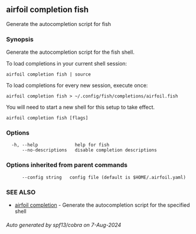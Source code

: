 ## airfoil completion fish

Generate the autocompletion script for fish

### Synopsis

Generate the autocompletion script for the fish shell.

To load completions in your current shell session:

	airfoil completion fish | source

To load completions for every new session, execute once:

	airfoil completion fish > ~/.config/fish/completions/airfoil.fish

You will need to start a new shell for this setup to take effect.


```
airfoil completion fish [flags]
```

### Options

```
  -h, --help              help for fish
      --no-descriptions   disable completion descriptions
```

### Options inherited from parent commands

```
      --config string   config file (default is $HOME/.airfoil.yaml)
```

### SEE ALSO

* [airfoil completion](airfoil_completion.md)	 - Generate the autocompletion script for the specified shell

###### Auto generated by spf13/cobra on 7-Aug-2024
